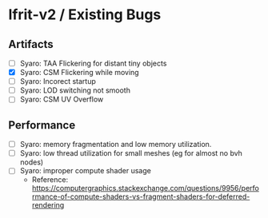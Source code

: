 # Ifrit-v2 / Existing Bugs

## Artifacts
- [ ] Syaro: TAA Flickering for distant tiny objects
- [x] Syaro: CSM Flickering while moving  
- [ ] Syaro: Incorect startup
- [ ] Syaro: LOD switching not smooth
- [ ] Syaro: CSM UV Overflow

## Performance
- [ ] Syaro: memory fragmentation and low memory utilization.
- [ ] Syaro: low thread utilization for small meshes (eg for almost no bvh nodes)
- [ ] Syaro: improper compute shader usage
    - Reference: https://computergraphics.stackexchange.com/questions/9956/performance-of-compute-shaders-vs-fragment-shaders-for-deferred-rendering